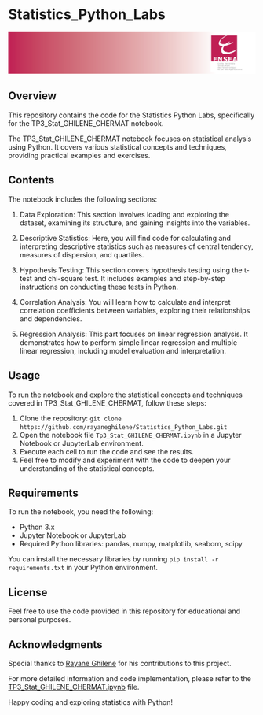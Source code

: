 # Statistics_Python_Labs

![My Project](https://github.com/rayaneghilene/ENSEA_AI_Labs/blob/283948d09f73231c4cfba91becbe4bb01973b4f4/Ensea_linkedin_banner10.png)

## Overview

This repository contains the code for the Statistics Python Labs, specifically for the TP3_Stat_GHILENE_CHERMAT notebook.

The TP3_Stat_GHILENE_CHERMAT notebook focuses on statistical analysis using Python. It covers various statistical concepts and techniques, providing practical examples and exercises.

## Contents
The notebook includes the following sections:

1. Data Exploration: This section involves loading and exploring the dataset, examining its structure, and gaining insights into the variables.

2. Descriptive Statistics: Here, you will find code for calculating and interpreting descriptive statistics such as measures of central tendency, measures of dispersion, and quartiles.

3. Hypothesis Testing: This section covers hypothesis testing using the t-test and chi-square test. It includes examples and step-by-step instructions on conducting these tests in Python.

4. Correlation Analysis: You will learn how to calculate and interpret correlation coefficients between variables, exploring their relationships and dependencies.

5. Regression Analysis: This part focuses on linear regression analysis. It demonstrates how to perform simple linear regression and multiple linear regression, including model evaluation and interpretation.

## Usage
To run the notebook and explore the statistical concepts and techniques covered in TP3_Stat_GHILENE_CHERMAT, follow these steps:

1. Clone the repository: `git clone https://github.com/rayaneghilene/Statistics_Python_Labs.git`
2. Open the notebook file `Tp3_Stat_GHILENE_CHERMAT.ipynb` in a Jupyter Notebook or JupyterLab environment.
3. Execute each cell to run the code and see the results.
4. Feel free to modify and experiment with the code to deepen your understanding of the statistical concepts.

## Requirements
To run the notebook, you need the following:

- Python 3.x
- Jupyter Notebook or JupyterLab
- Required Python libraries: pandas, numpy, matplotlib, seaborn, scipy

You can install the necessary libraries by running `pip install -r requirements.txt` in your Python environment.

## License
Feel free to use the code provided in this repository for educational and personal purposes.

## Acknowledgments
Special thanks to [Rayane Ghilene](https://github.com/rayaneghilene) for his contributions to this project.

For more detailed information and code implementation, please refer to the [TP3_Stat_GHILENE_CHERMAT.ipynb](https://github.com/rayaneghilene/Statistics_Python_Labs/blob/main/Tp3_Stat_GHILENE_CHERMAT.ipynb) file.

Happy coding and exploring statistics with Python!
